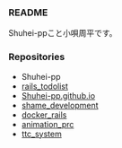 ### README

<!--
**Shuhei-pp/Shuhei-pp** is a ✨ _special_ ✨ repository because its `README.md` (this file) appears on your GitHub profile.
-->

Shuhei-ppこと小唄周平です。

### Repositories

* Shuhei-pp 
* [rails_todolist](https://github.com/Shuhei-pp/rails_todolist)
* [Shuhei-pp.github.io](https://github.com/Shuhei-pp/Shuhei-pp.github.io)
* [shame_development](https://github.com/Shuhei-pp/shame_development)
* [docker_rails](https://github.com/Shuhei-pp/docker_rails)
* [animation_prc](https://github.com/Shuhei-pp/animation_prc)
* [ttc_system](https://github.com/Shuhei-pp/ttc_system)
